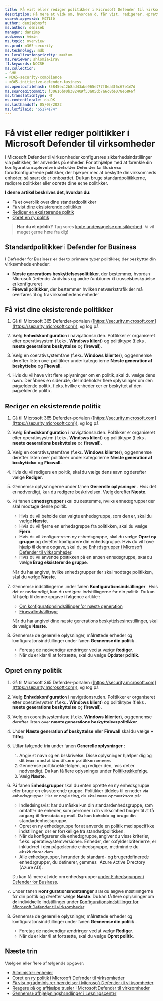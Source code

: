 ```yaml
---
title: Få vist eller rediger politikker i Microsoft Defender til virksomheder
description: Få mere at vide om, hvordan du får vist, redigerer, opretter og sletter politikker for cybersikkerhed i Defender for Business. Beskyt dine enheder med sikkerhedspolitikker.
search.appverid: MET150
author: denisebmsft
ms.author: deniseb
manager: dansimp
audience: Admin
ms.topic: overview
ms.prod: m365-security
ms.technology: mdb
ms.localizationpriority: medium
ms.reviewer: shlomiakirav
f1.keywords: NOCSH
ms.collection:
- SMB
- M365-security-compliance
- m365-initiative-defender-business
ms.openlocfilehash: 85845ec12b8ad43abe965e277f8ea3f6c67e1d7d
ms.sourcegitcommit: f30616b90b382409f53a056b7a6c8be078e6866f
ms.translationtype: MT
ms.contentlocale: da-DK
ms.lasthandoff: 05/03/2022
ms.locfileid: "65174174"
---
```

# <a name="view-or-edit-policies-in-microsoft-defender-for-business"></a>Få vist eller rediger politikker i Microsoft Defender til virksomheder

I Microsoft Defender til virksomheder konfigureres sikkerhedsindstillinger via politikker, der anvendes på enheder. For at hjælpe med at forenkle din konfigurationsoplevelse indeholder Defender for Business forudkonfigurerede politikker, der hjælper med at beskytte din virksomheds enheder, så snart de er onboardet. Du kan bruge standardpolitikkerne, redigere politikker eller oprette dine egne politikker.

**I denne artikel beskrives det, hvordan du**:

- [Få et overblik over dine standardpolitikker](#default-policies-in-defender-for-business)
- [Få vist dine eksisterende politikker](#view-your-existing-policies)
- [Rediger en eksisterende politik](#edit-an-existing-policy)
- [Opret en ny politik](#create-a-new-policy)

>
> **Har du et øjeblik?**
> Tag vores <a href="https://microsoft.qualtrics.com/jfe/form/SV_0JPjTPHGEWTQr4y" target="_blank">korte undersøgelse om sikkerhed</a>. Vi vil meget gerne høre fra dig!
>

## <a name="default-policies-in-defender-for-business"></a>Standardpolitikker i Defender for Business

I Defender for Business er der to primære typer politikker, der beskytter din virksomheds enheder:

- **Næste generations beskyttelsespolitikker**, der bestemmer, hvordan Microsoft Defender Antivirus og andre funktioner til trusselsbeskyttelse er konfigureret
- **Firewallpolitikker**, der bestemmer, hvilken netværkstrafik der må overføres til og fra virksomhedens enheder


## <a name="view-your-existing-policies"></a>Få vist dine eksisterende politikker

1. Gå til Microsoft 365 Defender-portalen ([https://security.microsoft.com](https://security.microsoft.com)), og log på. 

2. Vælg **Enhedskonfiguration** i navigationsruden. Politikker er organiseret efter operativsystem (f.eks **. Windows klient**) og politiktype (f.eks **. næste generations beskyttelse** og **firewall**). 

3. Vælg en operativsystemfane (f.eks. **Windows klienter**), og gennemse derefter listen over politikker under kategorierne **Næste generation af beskyttelse** og **Firewall**. 

4. Hvis du vil have vist flere oplysninger om en politik, skal du vælge dens navn. Der åbnes en siderude, der indeholder flere oplysninger om den pågældende politik, f.eks. hvilke enheder der er beskyttet af den pågældende politik.

## <a name="edit-an-existing-policy"></a>Rediger en eksisterende politik

1. Gå til Microsoft 365 Defender-portalen ([https://security.microsoft.com](https://security.microsoft.com)), og log på. 

2. Vælg **Enhedskonfiguration** i navigationsruden. Politikker er organiseret efter operativsystem (f.eks **. Windows klient**) og politiktype (f.eks **. næste generations beskyttelse** og **firewall**). 

3. Vælg en operativsystemfane (f.eks. **Windows klienter**), og gennemse derefter listen over politikker under kategorierne **Næste generation af beskyttelse** og **Firewall**. 

4. Hvis du vil redigere en politik, skal du vælge dens navn og derefter vælge **Rediger**.

5. Gennemse oplysningerne under fanen **Generelle oplysninger** . Hvis det er nødvendigt, kan du redigere beskrivelsen. Vælg derefter **Næste**.

6. På fanen **Enhedsgrupper** skal du bestemme, hvilke enhedsgrupper der skal modtage denne politik.  

   - Hvis du vil beholde den valgte enhedsgruppe, som den er, skal du vælge **Næste**.
   - Hvis du vil fjerne en enhedsgruppe fra politikken, skal du vælge **Fjern**.
   - Hvis du vil konfigurere en ny enhedsgruppe, skal du vælge **Opret ny gruppe** og derefter konfigurere din enhedsgruppe. Hvis du vil have hjælp til denne opgave, skal [du se Enhedsgrupper i Microsoft Defender til virksomheder](mdb-create-edit-device-groups.md).
   - Hvis du vil anvende politikken på en anden enhedsgruppe, skal du vælge **Brug eksisterende gruppe**.

   Når du har angivet, hvilke enhedsgrupper der skal modtage politikken, skal du vælge **Næste**.

7. Gennemse indstillingerne under fanen **Konfigurationsindstillinger** . Hvis det er nødvendigt, kan du redigere indstillingerne for din politik. Du kan få hjælp til denne opgave i følgende artikler: 

   - [Om konfigurationsindstillinger for næste generation](mdb-next-gen-configuration-settings.md)   
   - [Firewallindstillinger](mdb-firewall.md)

   Når du har angivet dine næste generations beskyttelsesindstillinger, skal du vælge **Næste**.

8. Gennemse de generelle oplysninger, målrettede enheder og konfigurationsindstillinger under fanen **Gennemse din politik** . 

   - Foretag de nødvendige ændringer ved at vælge **Rediger**.
   - Når du er klar til at fortsætte, skal du vælge **Opdater politik**.

## <a name="create-a-new-policy"></a>Opret en ny politik

1. Gå til Microsoft 365 Defender-portalen ([https://security.microsoft.com](https://security.microsoft.com)), og log på. 

2. Vælg **Enhedskonfiguration** i navigationsruden. Politikker er organiseret efter operativsystem (f.eks **. Windows klient**) og politiktype (f.eks **. næste generations beskyttelse** og **firewall**). 

3. Vælg en operativsystemfane (f.eks. **Windows klienter**), og gennemse derefter listen over **næste generations beskyttelsespolitikker**. 

4. Under **Næste generation af beskyttelse** eller **Firewall** skal du vælge **+ Tilføj**.

5. Udfør følgende trin under fanen **Generelle oplysninger** :

   1. Angiv et navn og en beskrivelse. Disse oplysninger hjælper dig og dit team med at identificere politikken senere.
   2. Gennemse politikrækkefølgen, og rediger den, hvis det er nødvendigt. Du kan få flere oplysninger under [Politikrækkefølge](mdb-policy-order.md).
   3. Vælg **Næste**. 

7. På fanen **Enhedsgrupper** skal du enten oprette en ny enhedsgruppe eller bruge en eksisterende gruppe. Politikker tildeles til enheder via enhedsgrupper. Her er nogle ting, du skal være opmærksom på:

   - Indledningsvist har du måske kun din standardenhedsgruppe, som omfatter de enheder, som personer i din virksomhed bruger til at få adgang til firmadata og mail. Du kan beholde og bruge din standardenhedsgruppe.
   - Opret en ny enhedsgruppe for at anvende en politik med specifikke indstillinger, der er forskellige fra standardpolitikken. 
   - Når du konfigurerer din enhedsgruppe, angiver du visse kriterier, f.eks. operativsystemversionen. Enheder, der opfylder kriterierne, er inkluderet i den pågældende enhedsgruppe, medmindre du ekskluderer dem. 
   - Alle enhedsgrupper, herunder de standard- og brugerdefinerede enhedsgrupper, du definerer, gemmes i Azure Active Directory (Azure AD).

   Du kan få mere at vide om enhedsgrupper [under Enhedsgrupper i Defender for Business](mdb-create-edit-device-groups.md).

8. Under fanen **Konfigurationsindstillinger** skal du angive indstillingerne for din politik og derefter vælge **Næste**. Du kan få flere oplysninger om de individuelle indstillinger under [Konfigurationsindstillinger for Microsoft Defender til virksomheder](mdb-next-gen-configuration-settings.md).

9. Gennemse de generelle oplysninger, målrettede enheder og konfigurationsindstillinger under fanen **Gennemse din politik** . 

   - Foretag de nødvendige ændringer ved at vælge **Rediger**.
   - Når du er klar til at fortsætte, skal du vælge **Opret politik**.


## <a name="next-steps"></a>Næste trin

Vælg en eller flere af følgende opgaver:

- [Administrer enheder](mdb-manage-devices.md)
- [Opret en ny politik i Microsoft Defender til virksomheder](mdb-create-new-policy.md)
- [Få vist og administrer hændelser i Microsoft Defender til virksomheder](mdb-view-manage-incidents.md)
- [Reagere på og afhjælpe trusler i Microsoft Defender til virksomheder](mdb-respond-mitigate-threats.md)
- [Gennemse afhjælpningshandlinger i Løsningscenter](mdb-review-remediation-actions.md)